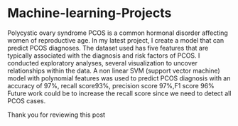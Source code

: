 # Machine-learning-Projects
Polycystic ovary syndrome PCOS is a common hormonal disorder affecting women of reproductive age. In my latest project, I create a model that can predict PCOS diagnoses. 
The dataset used has five features that are typically associated with the diagnosis and risk factors of PCOS.
I conducted exploratory analyses, several visualization to uncover relationships within the data. A non linear SVM (support vector machine) model with polynomial features was used to predict PCOS diagnosis with an accuracy of 97%, recall score93%, precision score 97%,F1 score 96%
Future work could be to increase the recall score since we need to detect all PCOS cases.

Thank you for reviewing this post
